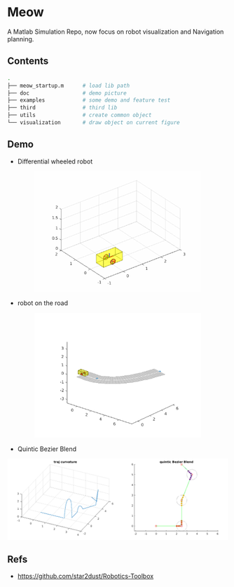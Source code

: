 # Meow
A Matlab Simulation Repo, now focus on robot visualization and Navigation planning.

## Contents

```sh
.
├── meow_startup.m      # load lib path
├── doc                 # demo picture
├── examples            # some demo and feature test
├── third               # third lib
├── utils               # create common object
└── visualization       # draw object on current figure
```

## Demo
- Differential wheeled robot

<p align="center">
    <img width="380" src="doc/demo_kinetic.gif">
</p>

- robot on the road

<p align="center">
    <img width="380" src="doc/robot_diff_demo.png">
</p>

- Quintic Bezier Blend

<p align="center">
    <img width="1200" src="doc/demo_path_blend_bezier.png">
</p>


## Refs
- https://github.com/star2dust/Robotics-Toolbox
